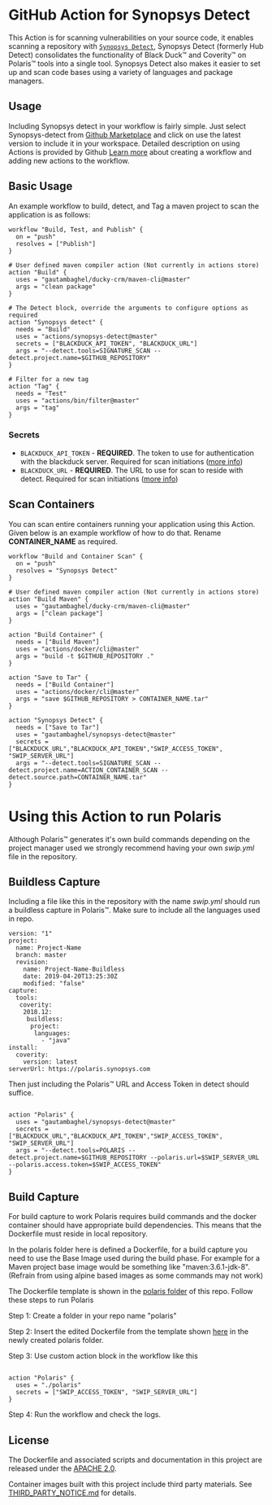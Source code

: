 # GitHub Action for Synopsys Detect

This Action is for scanning vulnerabilities on your source code, it enables scanning a repository with [`Synopsys Detect`](https://synopsys.atlassian.net/wiki/spaces/INTDOCS/pages/62423113/Synopsys+Detect), Synopsys Detect (formerly Hub Detect) consolidates the functionality of Black Duck™ and Coverity™ on Polaris™ tools into a single tool. Synopsys Detect also makes it easier to set up and scan code bases using a variety of languages and package managers.  

## Usage

Including Synopsys detect in your workflow is fairly simple. Just select Synopsys-detect from [Github Marketplace](https://github.com/marketplace/actions/) and click on use the latest version to include it in your workspace. Detailed description on using Actions is provided by Github [Learn more](https://help.github.com/en/articles/creating-a-workflow-with-github-actions) about creating a workflow and adding new actions to the workflow.

## Basic Usage

An example workflow to build, detect, and Tag a maven project to scan the application is as follows:

```
workflow "Build, Test, and Publish" {
  on = "push"
  resolves = ["Publish"]
}

# User defined maven compiler action (Not currently in actions store)
action "Build" {
  uses = "gautambaghel/ducky-crm/maven-cli@master"
  args = "clean package"
}

# The Detect block, override the arguments to configure options as required
action "Synopsys detect" {
  needs = "Build"
  uses = "actions/synopsys-detect@master"
  secrets = ["BLACKDUCK_API_TOKEN", "BLACKDUCK_URL"]
  args = "--detect.tools=SIGNATURE_SCAN --detect.project.name=$GITHUB_REPOSITORY"
}

# Filter for a new tag
action "Tag" {
  needs = "Test"
  uses = "actions/bin/filter@master"
  args = "tag"
}

```

### Secrets

* `BLACKDUCK_API_TOKEN` - **REQUIRED**. The token to use for authentication with the blackduck server. Required for scan initiations ([more info](https://synopsys.atlassian.net/wiki/spaces/INTDOCS/pages/62423113/Synopsys+Detect#SynopsysDetect-Providingcredentials))
* `BLACKDUCK_URL` - **REQUIRED**. The URL to use for scan to reside with detect. Required for scan initiations ([more info](https://synopsys.atlassian.net/wiki/spaces/INTDOCS/pages/62423113/Synopsys+Detect#SynopsysDetect-Providingcredentials))

## Scan Containers
You can scan entire containers running your application using this Action. Given below is an example workflow of how to do that. Rename **CONTAINER_NAME** as required.

```
workflow "Build and Container Scan" {
  on = "push"
  resolves = "Synopsys Detect"
}

# User defined maven compiler action (Not currently in actions store)
action "Build Maven" {
  uses = "gautambaghel/ducky-crm/maven-cli@master"
  args = ["clean package"]
}

action "Build Container" {
  needs = ["Build Maven"]
  uses = "actions/docker/cli@master"
  args = "build -t $GITHUB_REPOSITORY ."
}

action "Save to Tar" {
  needs = ["Build Container"]
  uses = "actions/docker/cli@master"
  args = "save $GITHUB_REPOSITORY > CONTAINER_NAME.tar"
}

action "Synopsys Detect" {
  needs = ["Save to Tar"]
  uses = "gautambaghel/synopsys-detect@master"
  secrets = ["BLACKDUCK_URL","BLACKDUCK_API_TOKEN","SWIP_ACCESS_TOKEN", "SWIP_SERVER_URL"]
  args = "--detect.tools=SIGNATURE_SCAN --detect.project.name=ACTION_CONTAINER_SCAN --detect.source.path=CONTAINER_NAME.tar"
}
```

# Using this Action to run Polaris

Although Polaris™ generates it's own build commands depending on the project manager used we strongly recommend having your own *swip.yml* file in the repository.

## Buildless Capture

Including a file like this in the repository with the name *swip.yml* should run a buildless capture in Polaris™. Make sure to include all the languages used in repo.

```
version: "1"
project:
  name: Project-Name
  branch: master
  revision:
    name: Project-Name-Buildless
    date: 2019-04-20T13:25:30Z
    modified: "false"
capture:
  tools:
   coverity:
    2018.12:
     buildless:
      project:
       languages:
         - "java"
install:
  coverity:
    version: latest
serverUrl: https://polaris.synopsys.com
```

Then just including the Polaris™ URL and Access Token in detect should suffice.

```

action "Polaris" {
  uses = "gautambaghel/synopsys-detect@master"
  secrets = ["BLACKDUCK_URL","BLACKDUCK_API_TOKEN","SWIP_ACCESS_TOKEN", "SWIP_SERVER_URL"]
  args = "--detect.tools=POLARIS --detect.project.name=$GITHUB_REPOSITORY --polaris.url=$SWIP_SERVER_URL --polaris.access.token=$SWIP_ACCESS_TOKEN"
}

```

## Build Capture

For build capture to work Polaris requires build commands and the docker container should have appropriate build dependencies. This means that the Dockerfile must reside in local repository.

In the polaris folder here is defined a Dockerfile, for a build capture you need to use the Base Image used during the build phase. For example for a Maven project base image would be something like "maven:3.6.1-jdk-8". (Refrain from using alpine based images as some commands may not work)

The Dockerfile template is shown in the [polaris folder](/polaris) of this repo.
Follow these steps to run Polaris

Step 1: Create a folder in your repo name "polaris"

Step 2: Insert the edited Dockerfile from the template shown [here](/polaris) in the newly created polaris folder.

Step 3: Use custom action block in the workflow like this

```

action "Polaris" {
  uses = "./polaris"
  secrets = ["SWIP_ACCESS_TOKEN", "SWIP_SERVER_URL"]
}

```
Step 4: Run the workflow and check the logs.

## License

The Dockerfile and associated scripts and documentation in this project are released under the [APACHE 2.0](LICENSE).

Container images built with this project include third party materials. See [THIRD_PARTY_NOTICE.md](THIRD_PARTY_NOTICE.md) for details.
